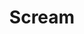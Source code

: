 ---
title: "Scream"
year: 2022
rating: 2
stars: "★★"
rewatched: false
permalink: "scream-2022"
watched_on: 2022-02-22
---